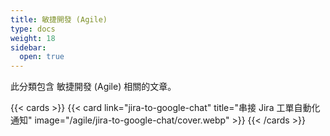 ```yaml
---
title: 敏捷開發 (Agile)
type: docs
weight: 18
sidebar:
  open: true
---
```


此分類包含 敏捷開發 (Agile) 相關的文章。

<!--more-->

{{< cards >}}
{{< card link="jira-to-google-chat" title="串接 Jira 工單自動化通知" image="/agile/jira-to-google-chat/cover.webp" >}}
{{< /cards >}}
